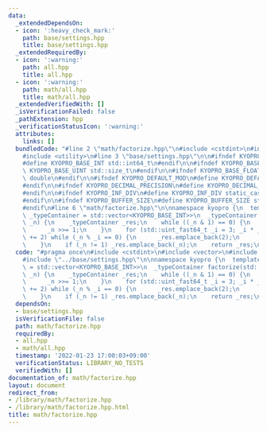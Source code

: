 ```yaml
---
data:
  _extendedDependsOn:
  - icon: ':heavy_check_mark:'
    path: base/settings.hpp
    title: base/settings.hpp
  _extendedRequiredBy:
  - icon: ':warning:'
    path: all.hpp
    title: all.hpp
  - icon: ':warning:'
    path: math/all.hpp
    title: math/all.hpp
  _extendedVerifiedWith: []
  _isVerificationFailed: false
  _pathExtension: hpp
  _verificationStatusIcon: ':warning:'
  attributes:
    links: []
  bundledCode: "#line 2 \"math/factorize.hpp\"\n#include <cstdint>\n#include <vector>\n\
    #include <utility>\n#line 3 \"base/settings.hpp\"\n\n#ifndef KYOPRO_BASE_INT\n\
    #define KYOPRO_BASE_INT std::int64_t\n#endif\n\n#ifndef KYOPRO_BASE_UINT\n#define\
    \ KYOPRO_BASE_UINT std::size_t\n#endif\n\n#ifndef KYOPRO_BASE_FLOAT\n#define KYOPRO_BASE_FLOAT\
    \ double\n#endif\n\n#ifndef KYOPRO_DEFAULT_MOD\n#define KYOPRO_DEFAULT_MOD static_cast<KYOPRO_BASE_UINT>(1000000007)\n\
    #endif\n\n#ifndef KYOPRO_DECIMAL_PRECISION\n#define KYOPRO_DECIMAL_PRECISION static_cast<KYOPRO_BASE_UINT>(12)\n\
    #endif\n\n#ifndef KYOPRO_INF_DIV\n#define KYOPRO_INF_DIV static_cast<KYOPRO_BASE_UINT>(3)\n\
    #endif\n\n#ifndef KYOPRO_BUFFER_SIZE\n#define KYOPRO_BUFFER_SIZE static_cast<KYOPRO_BASE_UINT>(2048)\n\
    #endif\n#line 6 \"math/factorize.hpp\"\n\nnamespace kyopro {\n  template<class\
    \ _typeContainer = std::vector<KYOPRO_BASE_INT>>\n  _typeContainer factorize(std::uint_fast64_t\
    \ _n) {\n    _typeContainer _res;\n    while ((_n & 1) == 0) {\n      _res.emplace_back(2);\n\
    \      _n >>= 1;\n    }\n    for (std::uint_fast64_t _i = 3; _i * _i <= _n; _i\
    \ += 2) while (_n % _i == 0) {\n      _res.emplace_back(2);\n      _n /= _i;\n\
    \    }\n    if (_n != 1) _res.emplace_back(_n);\n    return _res;\n  }\n}\n"
  code: "#pragma once\n#include <cstdint>\n#include <vector>\n#include <utility>\n\
    #include \"../base/settings.hpp\"\n\nnamespace kyopro {\n  template<class _typeContainer\
    \ = std::vector<KYOPRO_BASE_INT>>\n  _typeContainer factorize(std::uint_fast64_t\
    \ _n) {\n    _typeContainer _res;\n    while ((_n & 1) == 0) {\n      _res.emplace_back(2);\n\
    \      _n >>= 1;\n    }\n    for (std::uint_fast64_t _i = 3; _i * _i <= _n; _i\
    \ += 2) while (_n % _i == 0) {\n      _res.emplace_back(2);\n      _n /= _i;\n\
    \    }\n    if (_n != 1) _res.emplace_back(_n);\n    return _res;\n  }\n}"
  dependsOn:
  - base/settings.hpp
  isVerificationFile: false
  path: math/factorize.hpp
  requiredBy:
  - all.hpp
  - math/all.hpp
  timestamp: '2022-01-23 17:00:03+09:00'
  verificationStatus: LIBRARY_NO_TESTS
  verifiedWith: []
documentation_of: math/factorize.hpp
layout: document
redirect_from:
- /library/math/factorize.hpp
- /library/math/factorize.hpp.html
title: math/factorize.hpp
---
```


